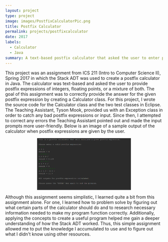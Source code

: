 ```yaml
---
layout: project
type: project
image: images/PostfixCalculatorPic.png
title: Postfix Calculator
permalink: projects/postfixcalculator
date: 2017
labels:
  - Calculator
  - Java
summary: A text-based postfix calculator that asked the user to enter postfix expressions consisting of integers and/or floating points. 
---
```


This project was an assignment from ICS 211 (Intro to Computer Science II), Spring 2017 in which the Stack ADT was used to create a postfix calculator in Java. The calculator was text-based and asked the user to provide postfix expressions of integers, floating points, or a mixture of both. The goal of this assignment was to correctly provide the answer for the given postfix expression by creating a Calculator class. For this project, I wrote the source code for the Calculator class and the two test classes in Eclipse. The Teaching Assistant, Tyson Mook, provided us with an Exception class in order to catch any bad postfix expressions or input. Since then, I attempted to correct any errors the Teaching Assistant pointed out and made the input prompts more user-friendly. Below is an image of a sample output of the calculator when postfix expressions are given by the user.  

<p align="center">
  <img align="center" width = "300" src="../images/sampleoutput.PNG">
</p>

Although this assignment seems simplistic, I learned quite a bit from this assignment alone. For one, I learned how to problem solve by figuring out what certain parts of the calculator should do and to research necessary information needed to make my program function correctly. Additionally, applying the concepts to create a useful program helped me gain a deeper understanding of how the Stack ADT worked. Thus, this simple assignment allowed me to put the knowledge I accumulated to use and to figure out what I didn't know using other resources.    




